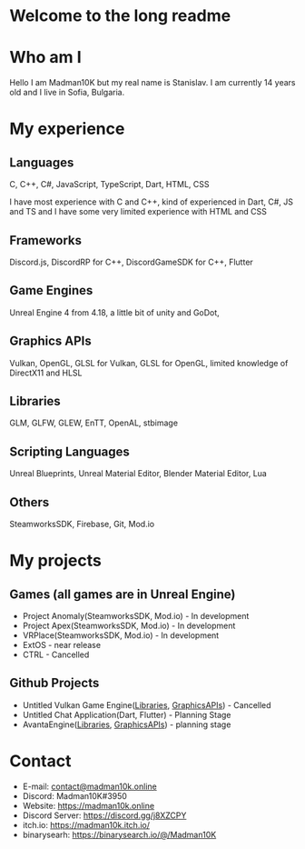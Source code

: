 # Welcome to the long readme
# Who am I 
Hello I am Madman10K but my real name is Stanislav. I am currently 14 years old and I live in Sofia, Bulgaria.
# My experience
## Languages
C, C++, C#, JavaScript, TypeScript, Dart, HTML, CSS

I have most experience with C and C++, kind of experienced in Dart, C#, JS and TS and I have some very limited experience with HTML and CSS
## Frameworks
Discord.js, DiscordRP for C++, DiscordGameSDK for C++, Flutter
## Game Engines 
Unreal Engine 4 from 4.18, a little bit of unity and GoDot, 
## Graphics APIs
Vulkan, OpenGL, GLSL for Vulkan, GLSL for OpenGL, limited knowledge of DirectX11 and HLSL
## Libraries
GLM, GLFW, GLEW, EnTT, OpenAL, stbimage
## Scripting Languages
Unreal Blueprints, Unreal Material Editor, Blender Material Editor, Lua
## Others 
SteamworksSDK, Firebase, Git, Mod.io
# My projects
## Games (all games are in Unreal Engine)
- Project Anomaly(SteamworksSDK, Mod.io) - In development
- Project Apex(SteamworksSDK, Mod.io) - In development
- VRPlace(SteamworksSDK, Mod.io) - In development
- ExtOS - near release
- CTRL - Cancelled
## Github Projects
- Untitled Vulkan Game Engine([Libraries](https://github.com/Madman10K/Madman10K/blob/master/ReadmeLonger.md#libraries), [GraphicsAPIs](https://github.com/Madman10K/Madman10K/blob/master/ReadmeLonger.md#graphics-apis)) - Cancelled
- Untitled Chat Application(Dart, Flutter) - Planning Stage
- AvantaEngine([Libraries](https://github.com/Madman10K/Madman10K/blob/master/ReadmeLonger.md#libraries), [GraphicsAPIs](https://github.com/Madman10K/Madman10K/blob/master/ReadmeLonger.md#graphics-apis)) - planning stage
# Contact
- E-mail: contact@madman10k.online
- Discord: Madman10K#3950
- Website: https://madman10k.online
- Discord Server: https://discord.gg/j8XZCPY
- itch.io: https://madman10k.itch.io/
- binarysearh: https://binarysearch.io/@/Madman10K
